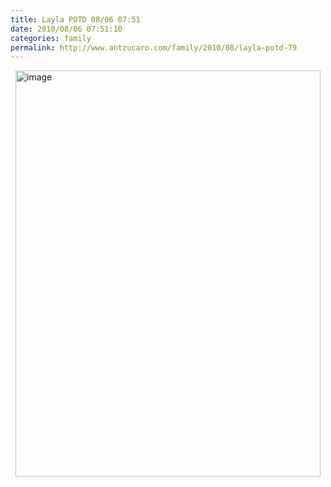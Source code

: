 ```yaml
---
title: Layla POTD 08/06 07:51
date: 2010/08/06 07:51:10
categories: family
permalink: http://www.antzucaro.com/family/2010/08/layla-potd-79
---
```

<img src="http://media.antzucaro.com/uploads/2011/02/2010-08-06 07.51.10.jpg" width="488px" height="650px" alt="image" style="display: block; margin-right: auto; margin-left: auto;">